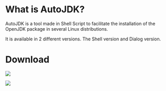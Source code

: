 <h1>
What is AutoJDK?
</h1>
<p>
AutoJDK is a tool made in Shell Script to facilitate the installation of the OpenJDK package in several Linux distributions.
</p>
<p>
It is available in 2 different versions. The Shell version and Dialog version.
</p>
<h1>
Download
</h1>
<p>
<img src="https://img.shields.io/static/v1?label=Version&message=Shell&color=blue&style=for-the-badge"/>
</p>
<p>
<a href="https://google.com"><img src="https://img.shields.io/static/v1?label=Version&message=Dialog&color=green&style=for-the-badge"/></a>
</p>

